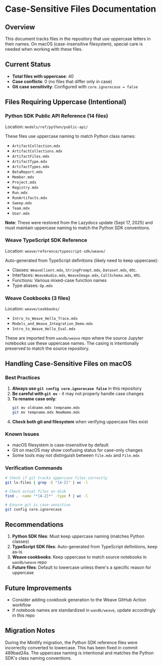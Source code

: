 # Case-Sensitive Files Documentation

## Overview

This document tracks files in the repository that use uppercase letters in their names. On macOS (case-insensitive filesystem), special care is needed when working with these files.

## Current Status

- **Total files with uppercase**: 40
- **Case conflicts**: 0 (no files that differ only in case)
- **Git case sensitivity**: Configured with `core.ignorecase = false`

## Files Requiring Uppercase (Intentional)

### Python SDK Public API Reference (14 files)
Location: `models/ref/python/public-api/`

These files use uppercase naming to match Python class names:
- `ArtifactCollection.mdx`
- `ArtifactCollections.mdx`
- `ArtifactFiles.mdx`
- `ArtifactType.mdx`
- `ArtifactTypes.mdx`
- `BetaReport.mdx`
- `Member.mdx`
- `Project.mdx`
- `Registry.mdx`
- `Run.mdx`
- `RunArtifacts.mdx`
- `Sweep.mdx`
- `Team.mdx`
- `User.mdx`

**Note**: These were restored from the Lazydocs update (Sept 17, 2025) and must maintain uppercase naming to match the Python SDK conventions.

### Weave TypeScript SDK Reference
Location: `weave/reference/typescript-sdk/weave/`

Auto-generated from TypeScript definitions (likely need to keep uppercase):
- Classes: `WeaveClient.mdx`, `StringPrompt.mdx`, `Dataset.mdx`, etc.
- Interfaces: `WeaveAudio.mdx`, `WeaveImage.mdx`, `CallSchema.mdx`, etc.
- Functions: Various mixed-case function names
- Type aliases: `Op.mdx`

### Weave Cookbooks (3 files)
Location: `weave/cookbooks/`
- `Intro_to_Weave_Hello_Trace.mdx`
- `Models_and_Weave_Integration_Demo.mdx`
- `Intro_to_Weave_Hello_Eval.mdx`

These are imported from `wandb/weave` repo where the source Jupyter notebooks use these uppercase names. The casing is intentionally preserved to match the source repository.

## Handling Case-Sensitive Files on macOS

### Best Practices

1. **Always use `git config core.ignorecase false`** in this repository
2. **Be careful with `git mv`** - it may not properly handle case changes
3. **To rename case only**: 
   ```bash
   git mv oldname.mdx tempname.mdx
   git mv tempname.mdx NewName.mdx
   ```
4. **Check both git and filesystem** when verifying uppercase files exist

### Known Issues

- macOS filesystem is case-insensitive by default
- Git on macOS may show confusing status for case-only changes
- Some tools may not distinguish between `file.mdx` and `File.mdx`

### Verification Commands

```bash
# Check if git tracks uppercase files correctly
git ls-files | grep -E "[A-Z]" | wc -l

# Check actual files on disk
find . -name "*[A-Z]*" -type f | wc -l

# Ensure git is case-sensitive
git config core.ignorecase
```

## Recommendations

1. **Python SDK files**: Must keep uppercase naming (matches Python classes)
2. **TypeScript SDK files**: Auto-generated from TypeScript definitions, keep as-is
3. **Weave cookbooks**: Keep uppercase to match source notebooks in `wandb/weave` repo
4. **Future files**: Default to lowercase unless there's a specific reason for uppercase

## Future Improvements

- Consider adding cookbook generation to the Weave GitHub Action workflow
- If notebook names are standardized in `wandb/weave`, update accordingly in this repo

## Migration Notes

During the Mintlify migration, the Python SDK reference files were incorrectly converted to lowercase. This has been fixed in commit 489bad24a. The uppercase naming is intentional and matches the Python SDK's class naming conventions.
